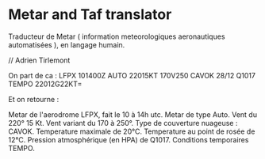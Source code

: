 ﻿# Metar and Taf translator


Traducteur de Metar ( information meteorologiques aeronautiques automatisées ), en langage humain. 

// Adrien Tirlemont


On part de ca : 
LFPX 101400Z AUTO 22015KT 170V250 CAVOK 28/12 Q1017 TEMPO 22012G22KT=

Et on retourne : 

Metar de l'aerodrome LFPX, fait le 10 à 14h utc. 
Metar de type Auto. Vent du 220° 15 Kt. 
Vent variant du 170 à 250°. 
Type de couverture nuageuse : CAVOK.
Temperature maximale de 20°C.
Temperature au point de rosée de 12°C. 
Pression atmosphérique (en HPA) de Q1017. 
Conditions temporaires TEMPO.



